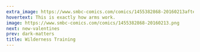 ```yaml
---
extra_image: https://www.smbc-comics.com/comics/1455382868-20160213after.png
hovertext: This is exactly how arms work.
image: https://www.smbc-comics.com/comics/1455382868-20160213.png
next: new-valentines
prev: dark-matters
title: Wilderness Training
---
```

